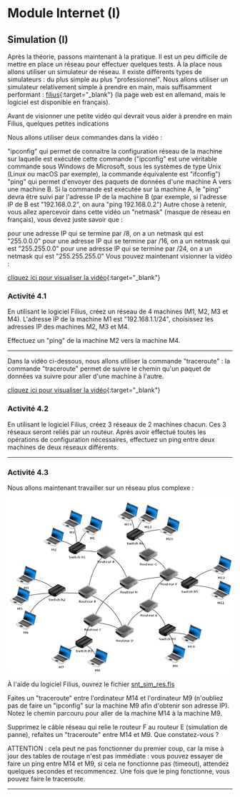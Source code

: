 # Module Internet (I)
## Simulation (I)

Après la théorie, passons maintenant à la pratique. Il est un peu difficile de mettre en place un réseau pour effectuer quelques tests. À la place nous allons utiliser un simulateur de réseau. Il existe différents types de simulateurs : du plus simple au plus "professionnel". Nous allons utiliser un simulateur relativement simple à prendre en main, mais suffisamment performant : [filius](https://www.lernsoftware-filius.de/Herunterladen){:target="_blank"} (la page web est en allemand, mais le logiciel est disponible en français).

Avant de visionner une petite vidéo qui devrait vous aider à prendre en main Filius, quelques petites indications

Nous allons utiliser deux commandes dans la vidéo :

"ipconfig" qui permet de connaitre la configuration réseau de la machine sur laquelle est exécutée cette commande ("ipconfig" est une véritable commande sous Windows de Microsoft, sous les systèmes de type Unix (Linux ou macOS par exemple), la commande équivalente est "ifconfig")
"ping" qui permet d'envoyer des paquets de données d'une machine A vers une machine B. Si la commande est exécutée sur la machine A, le "ping" devra être suivi par l'adresse IP de la machine B (par exemple, si l'adresse IP de B est "192.168.0.2", on aura "ping 192.168.0.2")
Autre chose à retenir, vous allez apercevoir dans cette vidéo un "netmask" (masque de réseau en français), vous devez juste savoir que :

pour une adresse IP qui se termine par /8, on a un netmask qui est "255.0.0.0"
pour une adresse IP qui se termine par /16, on a un netmask qui est "255.255.0.0"
pour une adresse IP qui se termine par /24, on a un netmask qui est "255.255.255.0"
Vous pouvez maintenant visionner la vidéo :

[cliquez ici pour visualiser la vidéo](https://www.youtube.com/watch?v=nzuRSOwdF5I){:target="_blank"}

### Activité 4.1

En utilisant le logiciel Filius, créez un réseau de 4 machines (M1, M2, M3 et M4). L'adresse IP de la machine M1 est "192.168.1.1/24", choisissez les adresses IP des machines M2, M3 et M4.

Effectuez un "ping" de la machine M2 vers la machine M4.
***

Dans la vidéo ci-dessous, nous allons utiliser la commande "traceroute" : la commande "traceroute" permet de suivre le chemin qu'un paquet de données va suivre pour aller d'une machine à l'autre.

[cliquez ici pour visualiser la vidéo](https://www.youtube.com/watch?v=xyK6ThdQeR0){:target="_blank"}

### Activité 4.2

En utilisant le logiciel Filius, créez 3 réseaux de 2 machines chacun. Ces 3 réseaux seront reliés par un routeur. Après avoir effectué toutes les opérations de configuration nécessaires, effectuez un ping entre deux machines de deux réseaux différents.
***

### Activité 4.3

Nous allons maintenant travailler sur un réseau plus complexe :

![](/img/DiagRes.png)

À l'aide du logiciel Filius, ouvrez le fichier [snt_sim_res.fls](/asset/snt_sim_res.fls)

Faites un "traceroute" entre l'ordinateur M14 et l'ordinateur M9 (n'oubliez pas de faire un "ipconfig" sur la machine M9 afin d'obtenir son adresse IP). Notez le chemin parcouru pour aller de la machine M14 à la machine M9.

Supprimez le câble réseau qui relie le routeur F au routeur E (simulation de panne), refaites un "traceroute" entre M14 et M9. Que constatez-vous ?

ATTENTION : cela peut ne pas fonctionner du premier coup, car la mise à jour des tables de routage n'est pas immédiate : vous pouvez essayer de faire un ping entre M14 et M9, si cela ne fonctionne pas (timeout), attendez quelques secondes et recommencez. Une fois que le ping fonctionne, vous pouvez faire le traceroute.
***
